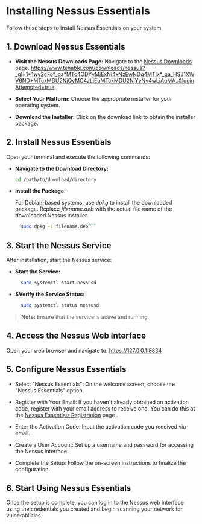 # Installing Nessus Essentials

Follow these steps to install Nessus Essentials on your system.

## 1. Download Nessus Essentials

- **Visit the Nessus Downloads Page:** Navigate to the [Nessus Downloads](https://www.tenable.com/downloads/nessus) page.
https://www.tenable.com/downloads/nessus?_gl=1*1wy2c7o*_ga*MTc4ODYyMjExNi4xNzEwNDg4MTIx*_ga_HSJ1XWV6ND*MTcxMDU2NjQyMC4zLjEuMTcxMDU2NjYyNy4wLjAuMA..&loginAttempted=true

- **Select Your Platform:** Choose the appropriate installer for your operating system.

- **Download the Installer:** Click on the download link to obtain the installer package.

## 2. Install Nessus Essentials

Open your terminal and execute the following commands:

  - **Navigate to the Download Directory:**

    ```bash
    cd /path/to/download/directory

- **Install the Package:**

    For Debian-based systems, use *dpkg* to install the downloaded package. Replace *filename.deb* with the actual file name of the downloaded Nessus installer.
    ```bash
      sudo dpkg -i filename.deb```

## 3. Start the Nessus Service

After installation, start the Nessus service:

- **Start the Service:**
  ```bash
    sudo systemctl start nessusd

- **SVerify the Service Status:**
  ```bash
    sudo systemctl status nessusd

> **Note:** Ensure that the service is active and running.

## 4. Access the Nessus Web Interface
Open your web browser and navigate to: https://127.0.0.1:8834

## 5. Configure Nessus Essentials

- Select "Nessus Essentials": On the welcome screen, choose the "Nessus Essentials" option.

- Register with Your Email: If you haven't already obtained an activation code, register with your email address to receive one. You can do this at the [Nessus Essentials Registration](https://www.tenable.com/products/nessus/nessus-essentials) page .

- Enter the Activation Code: Input the activation code you received via email.

- Create a User Account: Set up a username and password for accessing the Nessus interface.

- Complete the Setup: Follow the on-screen instructions to finalize the configuration.

## 6. Start Using Nessus Essentials
  Once the setup is complete, you can log in to the Nessus web interface using the credentials you created and begin scanning your network for vulnerabilities.

